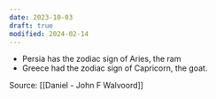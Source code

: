 ```yaml
---
date: 2023-10-03
draft: true
modified: 2024-02-14
---
```

- Persia has the zodiac sign of Aries, the ram
- Greece had the zodiac sign of Capricorn, the goat.

Source: [[Daniel - John F Walvoord]]
